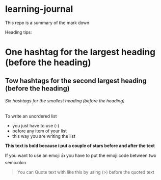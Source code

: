 # learning-journal
This repo is a summary of the mark down

Heading tips:
# One hashtag for the largest heading (before the heading)
## Tow hashtags for the second largest heading (before the heading)
###### Six hashtags for the smallest heading (before the heading)



To write an unordered list
- you just have to use (-) 
- before any item of your list 
- this way you are writing the list 


**This text is bold because i put a couple of stars before and after the text**

If you want to use an emoji :+1: 
you have to put the emoji code between two semicolon 


>You can Quote  text with like this by using (>) before the quoted text
